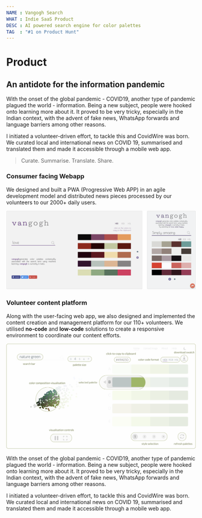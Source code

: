 ```yaml
---
NAME : Vangogh Search
WHAT : Indie SaaS Product
DESC : AI powered search engine for color palettes
TAG  : "#1 on Product Hunt"
---
```


# Product
## An antidote for the information pandemic

With the onset of the global pandemic - COVID19, another type of pandemic plagued the world - information. Being a new subject, people were hooked onto learning more about it. It proved to be very tricky, especially in the Indian context, with the advent of fake news, WhatsApp forwards and language barriers among other reasons.

I initiated a volunteer-driven effort, to tackle this and CovidWire was born. We curated local and international news on COVID 19, summarised and translated them and made it accessible through a mobile web app.

> Curate. Summarise. Translate. Share.

### Consumer facing Webapp

We designed and built a PWA (Progressive Web APP) in an agile development model and distributed news pieces processed by our volunteers to our 2000+ daily users.

![CovidWire Web App Interface](assets/covidwire/vangogh_700_290.png)

### Volunteer content platform
Along with the user-facing web app, we also designed and implemented the content creation and management platform for our 110+ volunteers. We utilised **no-code** and **low-code** solutions to create a responsive environment to coordinate our content efforts.

![CovidWire Web App Interface](assets/covidwire/ui_1000_554.png)

With the onset of the global pandemic - COVID19, another type of pandemic plagued the world - information. Being a new subject, people were hooked onto learning more about it. It proved to be very tricky, especially in the Indian context, with the advent of fake news, WhatsApp forwards and language barriers among other reasons.

I initiated a volunteer-driven effort, to tackle this and CovidWire was born. We curated local and international news on COVID 19, summarised and translated them and made it accessible through a mobile web app.

